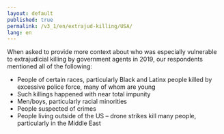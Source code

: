 ```yaml
---
layout: default
published: true
permalink: /v3_1/en/extrajud-killing/USA/
lang: en
---
```


When asked to provide more context about who was especially vulnerable to extrajudicial killing by government agents in 2019, our respondents mentioned all of the following:

-	People of certain races, particularly Black and Latinx people killed by excessive police force, many of whom are young
-	Such killings happened with near total impunity
-	Men/boys, particularly racial minorities
-	People suspected of crimes
-	People living outside of the US – drone strikes kill many people, particularly in the Middle East

